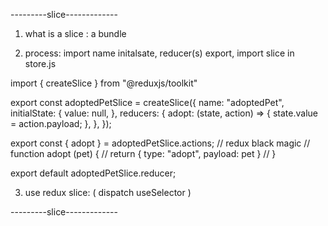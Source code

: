 ---------slice-------------

1. what is a slice : a bundle 

2. process: import name initalsate, reducer(s) export, import slice in store.js

import { createSlice } from "@reduxjs/toolkit"

export const adoptedPetSlice = createSlice({
  name: "adoptedPet",
  initialState: {
    value: null,
  },
  reducers: {
    adopt: (state, action) => {
      state.value = action.payload;
    },
  },
});

export const { adopt } = adoptedPetSlice.actions;       //  redux black magic
                                                        //  function adopt (pet)  {
                                                        //      return { type: "adopt", payload: pet }
                                                        //  }

export default adoptedPetSlice.reducer;


3. use redux slice: ( dispatch useSelector )


---------slice-------------